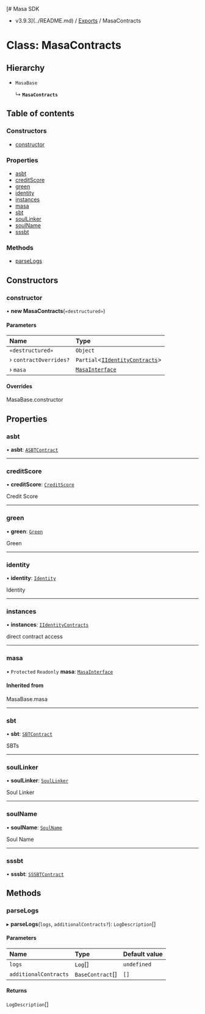 [# Masa SDK
 - v3.9.3](../README.md) / [Exports](../modules.md) / MasaContracts

# Class: MasaContracts

## Hierarchy

- `MasaBase`

  ↳ **`MasaContracts`**

## Table of contents

### Constructors

- [constructor](MasaContracts.md#constructor)

### Properties

- [asbt](MasaContracts.md#asbt)
- [creditScore](MasaContracts.md#creditscore)
- [green](MasaContracts.md#green)
- [identity](MasaContracts.md#identity)
- [instances](MasaContracts.md#instances)
- [masa](MasaContracts.md#masa)
- [sbt](MasaContracts.md#sbt)
- [soulLinker](MasaContracts.md#soullinker)
- [soulName](MasaContracts.md#soulname)
- [sssbt](MasaContracts.md#sssbt)

### Methods

- [parseLogs](MasaContracts.md#parselogs)

## Constructors

### constructor

• **new MasaContracts**(`«destructured»`)

#### Parameters

| Name | Type |
| :------ | :------ |
| `«destructured»` | `Object` |
| › `contractOverrides?` | `Partial`<[`IIdentityContracts`](../interfaces/IIdentityContracts.md)\> |
| › `masa` | [`MasaInterface`](../interfaces/MasaInterface.md) |

#### Overrides

MasaBase.constructor

## Properties

### asbt

• **asbt**: [`ASBTContract`](ASBTContract.md)

___

### creditScore

• **creditScore**: [`CreditScore`](CreditScore.md)

Credit Score

___

### green

• **green**: [`Green`](Green.md)

Green

___

### identity

• **identity**: [`Identity`](Identity.md)

Identity

___

### instances

• **instances**: [`IIdentityContracts`](../interfaces/IIdentityContracts.md)

direct contract access

___

### masa

• `Protected` `Readonly` **masa**: [`MasaInterface`](../interfaces/MasaInterface.md)

#### Inherited from

MasaBase.masa

___

### sbt

• **sbt**: [`SBTContract`](SBTContract.md)

SBTs

___

### soulLinker

• **soulLinker**: [`SoulLinker`](SoulLinker.md)

Soul Linker

___

### soulName

• **soulName**: [`SoulName`](SoulName.md)

Soul Name

___

### sssbt

• **sssbt**: [`SSSBTContract`](SSSBTContract.md)

## Methods

### parseLogs

▸ **parseLogs**(`logs`, `additionalContracts?`): `LogDescription`[]

#### Parameters

| Name | Type | Default value |
| :------ | :------ | :------ |
| `logs` | `Log`[] | `undefined` |
| `additionalContracts` | `BaseContract`[] | `[]` |

#### Returns

`LogDescription`[]
